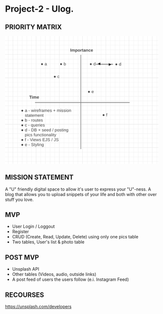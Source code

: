 # Project-2 - Ulog.

## PRIORITY MATRIX
![Alt text](/images/p-matrix.png?raw=true)

## MISSION STATEMENT
A "U" friendly digital space to allow it's user to express your "U"-ness. A blog that allows you to upload snippets of your life and both with other over stuff you love.

## MVP
+ User Login / Loggout
+ Register
+ CRUD (Create, Read, Update, Delete) using only one pics table
+ Two tables, User's list & photo table

## POST MVP
+ Unsplash API
+ Other tables (Videos, audio, outside links)
+ A post feed of users the users follow (e.i. Instagram Feed)

## RECOURSES
https://unsplash.com/developers
